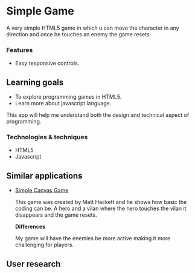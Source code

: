 # Simple Game

A very simple HTML5 game in which u can move the character in any direction and once he touches an enemy the game resets.


### Features

- Easy responsive controls. 

## Learning goals

- To explore programming games in HTML5.
- Learn more about javascript language.

This app will help me understand both the design and technical aspect of programming.

### Technologies & techniques

- HTML5
- Javascript

## Similar applications

- [Simple Canvas Game](http://www.lostdecadegames.com/how-to-make-a-simple-html5-canvas-game/)

	This game was created by Matt Hackett and he shows how basic the coding can be. A hero and a vilan where the hero touches the vilan it disappears and the game resets. 
	 
	**Differences**
	
	My game will have the enemies be more active making it more challenging for players.


## User research
